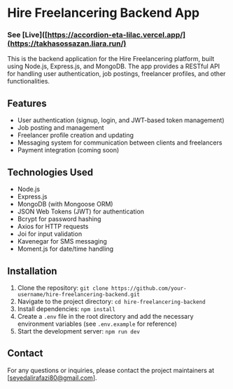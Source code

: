 # Hire Freelancering Backend App
### See [Live]([https://accordion-eta-lilac.vercel.app/](https://takhasossazan.liara.run/) 


This is the backend application for the Hire Freelancering platform, built using Node.js, Express.js, and MongoDB. The app provides a RESTful API for handling user authentication, job postings, freelancer profiles, and other functionalities.

## Features

- User authentication (signup, login, and JWT-based token management)
- Job posting and management
- Freelancer profile creation and updating
- Messaging system for communication between clients and freelancers
- Payment integration (coming soon)

## Technologies Used

- Node.js
- Express.js
- MongoDB (with Mongoose ORM)
- JSON Web Tokens (JWT) for authentication
- Bcrypt for password hashing
- Axios for HTTP requests
- Joi for input validation
- Kavenegar for SMS messaging
- Moment.js for date/time handling

## Installation

1. Clone the repository: `git clone https://github.com/your-username/hire-freelancering-backend.git`
2. Navigate to the project directory: `cd hire-freelancering-backend`
3. Install dependencies: `npm install`
4. Create a `.env` file in the root directory and add the necessary environment variables (see `.env.example` for reference)
5. Start the development server: `npm run dev`



## Contact

For any questions or inquiries, please contact the project maintainers at [seyedalirafazi80@gmail.com].
